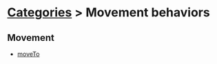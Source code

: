 # [Categories](categories.index.html) > Movement behaviors

## Movement

- [moveTo](rex_moveto.html)​
